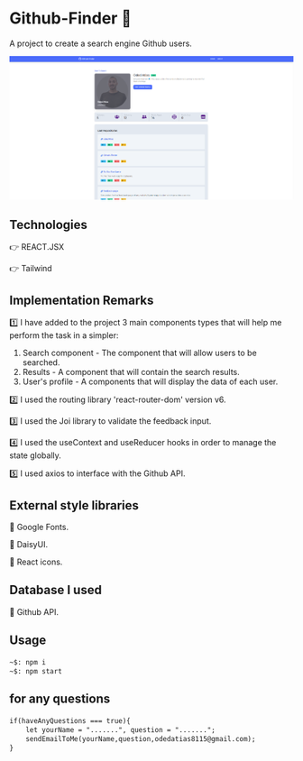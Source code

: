 # Github-Finder 🔎

A project to create a  search engine Github users.

![GithubFinder](GithubFinder.png)

## Technologies

👉 REACT.JSX

👉 Tailwind

## Implementation Remarks

1️⃣ I have added to the project 3 main components types that will help me perform the task in a simpler:

1. Search component - The component that will allow users to be searched.
2. Results - A component that will contain the search results.
3. User's profile - A components that will display the data of each user.

2️⃣ I used the routing library 'react-router-dom' version v6.

3️⃣ I used the Joi library to validate the feedback input.

4️⃣ I used the useContext and useReducer hooks in order to manage the state globally.

5️⃣ I used axios to interface with the Github API.

## External style libraries

🔹 Google Fonts.

🔹 DaisyUI.

🔹 React icons.

## Database I used

🔹 Github API.

## Usage

```
~$: npm i
~$: npm start
```

## for any questions

```
if(haveAnyQuestions === true){
    let yourName = ".......", question = ".......";
    sendEmailToMe(yourName,question,odedatias8115@gmail.com);
}
```
